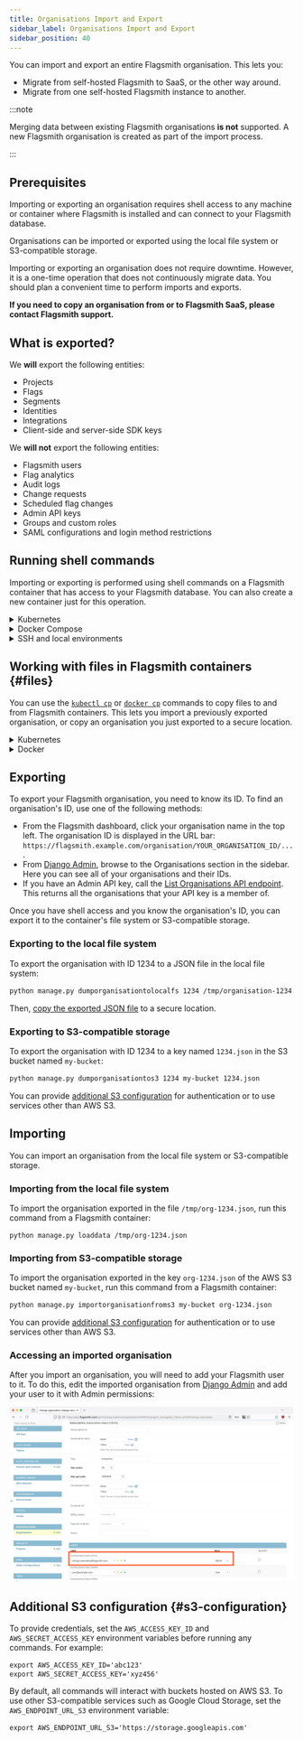 ```yaml
---
title: Organisations Import and Export
sidebar_label: Organisations Import and Export
sidebar_position: 40
---
```


You can import and export an entire Flagsmith organisation. This lets you:

* Migrate from self-hosted Flagsmith to SaaS, or the other way around.
* Migrate from one self-hosted Flagsmith instance to another.

:::note

Merging data between existing Flagsmith organisations **is not** supported. A new Flagsmith organisation is created as
part of the import process.

:::

## Prerequisites

Importing or exporting an organisation requires shell access to any machine or container where Flagsmith is 
installed and can connect to your Flagsmith database.

Organisations can be imported or exported using the local file system or S3-compatible storage.

Importing or exporting an organisation does not require downtime. However, it is a one-time operation that does not
continuously migrate data. You should plan a convenient time to perform imports and exports.

**If you need to copy an organisation from or to Flagsmith SaaS, please contact Flagsmith support.**

## What is exported?

We **will** export the following entities:

- Projects
- Flags
- Segments
- Identities
- Integrations
- Client-side and server-side SDK keys

We **will not** export the following entities:

- Flagsmith users
- Flag analytics
- Audit logs
- Change requests
- Scheduled flag changes
- Admin API keys
- Groups and custom roles
- SAML configurations and login method restrictions

## Running shell commands

Importing or exporting is performed using shell commands on a Flagsmith container that has access to your Flagsmith 
database. You can also create a new container just for this operation.

<details>

<summary>Kubernetes</summary>

To run an interactive shell inside an existing API container, use `kubectl exec` replacing `YOUR_API_SERVICE` with the 
name of your Flagsmith API Kubernetes service:

```
kubectl exec -it service/YOUR_API_SERVICE --container flagsmith-api -- sh
```

To find your Flagsmith API Kubernetes service, you can use `kubectl get services`:

```
kubectl get services --selector app.kubernetes.io/component=api
```

Putting these two commands together, this one-liner will give you an interactive API shell:

```
kubectl exec -it  $(kubectl get service --selector app.kubernetes.io/component=api --output name) --container flagsmith-api -- sh
```

</details>

<details>

<summary>Docker Compose</summary>

Use `docker compose exec` to get an interactive shell inside your API container, replacing `flagsmith` with your 
Flagsmith API service name from your Compose definition:

```
docker compose exec -it flagsmith sh
```

</details>

<details>

<summary>SSH and local environments</summary>

If you have a shell inside a Flagsmith environment, check that you can run `python manage.py`. In containers running 
Flagsmith images, this file is located in the `/app` directory:

```
python /app/manage.py health_check
```

</details>

## Working with files in Flagsmith containers {#files}

You can use the [`kubectl cp`](https://kubernetes.io/docs/reference/kubectl/generated/kubectl_cp/) or 
[`docker cp`](https://docs.docker.com/reference/cli/docker/container/cp/) commands to copy files to and from Flagsmith
containers. This lets you import a previously exported organisation, or copy an organisation you just exported to a
secure location.

<details>

<summary>Kubernetes</summary>

From a Flagsmith API container shell, run the `hostname` command to get the current pod name. For example:

```
$ hostname
flagsmith-api-59d68fd74d-4kw2k
```

Then, from a different machine, use `kubectl cp` to copy the exported file for further processing. For example, this
command copies a file from your pod's `/tmp` directory to your local machine's home directory:

```
kubectl cp --container flagsmith-api YOUR_API_POD_NAME:/tmp/organisation-1234.json ~/organisation-1234.json
```

<h3>Read-only file systems</h3>

In some situations, you may not be able to write to `/tmp` or any directory in the container's root file system. If
this is the case, attach a writable volume to your API pods. For example, if you are using the Flagsmith Helm chart,
these values will create an [emptyDir volume](https://kubernetes.io/docs/concepts/storage/volumes/#emptydir) on your
Flagsmith API pods that can be used for exporting data:

```yaml title="values.yaml"
api:
  extraVolumes:
    - name: exports
      emptyDir: {}
  volumeMounts:
    - name: exports
      mountPath: /exports
```

</details>

<details>

<summary>Docker</summary>

From a Flagsmith API container shell, run the `hostname` command to get the container ID. For example:

```
$ hostname
6893461b8a7e
```

Then, from the host machine, you can copy files to/from this container using `docker cp`. For example, this command
copies an exported organisation from your container's `/tmp` directory into your host machine's current directory:

```
docker cp 6893461b8a7e:/tmp/organisation-1234.json .
```

</details>

## Exporting

To export your Flagsmith organisation, you need to know its ID. To find an organisation's ID, use one of the 
following methods:

* From the Flagsmith dashboard, click your organisation name in the top left. The organisation ID is displayed in 
  the URL bar: `https://flagsmith.example.com/organisation/YOUR_ORGANISATION_ID/...`.
* From [Django Admin](/deployment-self-hosting/administration-and-maintenance/using-the-django-admin), browse to the Organisations section in the sidebar. 
  Here you can see all of your organisations and their IDs. 
* If you have an Admin API key, call the
  [List Organisations API endpoint](https://api.flagsmith.com/api/v1/docs/#/api/api_v1_organisations_list). This 
  returns all the organisations that your API key is a member of.

Once you have shell access and you know the organisation's ID, you can export it to the container's file system or 
S3-compatible storage.

### Exporting to the local file system

To export the organisation with ID 1234 to a JSON file in the local file system:

```bash
python manage.py dumporganisationtolocalfs 1234 /tmp/organisation-1234.json
```

Then, [copy the exported JSON file](#files) to a secure location.

### Exporting to S3-compatible storage

To export the organisation with ID 1234 to a key named `1234.json` in the S3 bucket named `my-bucket`:

```bash
python manage.py dumporganisationtos3 1234 my-bucket 1234.json
```

You can provide [additional S3 configuration](#s3-configuration) for authentication or to use services other than AWS
S3.

## Importing

You can import an organisation from the local file system or S3-compatible storage.

### Importing from the local file system

To import the organisation exported in the file `/tmp/org-1234.json`, run this command from a Flagsmith container:

```
python manage.py loaddata /tmp/org-1234.json
```

### Importing from S3-compatible storage

To import the organisation exported in the key `org-1234.json` of the AWS S3 bucket named `my-bucket`, run this command 
from a Flagsmith container:

```bash
python manage.py importorganisationfroms3 my-bucket org-1234.json
```

You can provide [additional S3 configuration](#s3-configuration) for authentication or to use services other than AWS
S3.

### Accessing an imported organisation

After you import an organisation, you will need to add your Flagsmith user to it. To do this, edit the imported
organisation from [Django Admin](/deployment-self-hosting/administration-and-maintenance/using-the-django-admin) and add your user to it with Admin permissions:

![](django-admin.png)

## Additional S3 configuration {#s3-configuration}

To provide credentials, set the `AWS_ACCESS_KEY_ID` and `AWS_SECRET_ACCESS_KEY` environment variables before running
any commands. For example:

```
export AWS_ACCESS_KEY_ID='abc123'
export AWS_SECRET_ACCESS_KEY='xyz456'
```

By default, all commands will interact with buckets hosted on AWS S3. To use other S3-compatible services such as Google
Cloud Storage, set the `AWS_ENDPOINT_URL_S3` environment variable:

```
export AWS_ENDPOINT_URL_S3='https://storage.googleapis.com'
```
